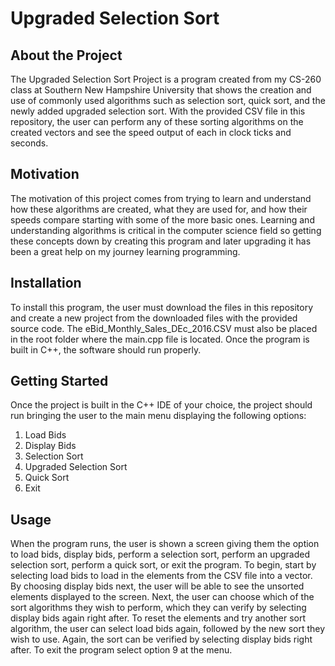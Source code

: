 # Upgraded Selection Sort

## About the Project

The Upgraded Selection Sort Project is a program created from my CS-260 class at Southern New Hampshire University that shows the creation and use of
commonly used algorithms such as selection sort, quick sort, and the newly added upgraded selection sort. With the provided CSV file in this repository, the user can perform any
of these sorting algorithms on the created vectors and see the speed output of each in clock ticks and seconds. 

## Motivation

The motivation of this project comes from trying to learn and understand how these algorithms are created, what they are used for, and how their speeds compare starting with 
some of the more basic ones. Learning and understanding algorithms is critical in the computer science field so getting these concepts down by creating this program and later 
upgrading it has been a great help on my journey learning programming. 

## Installation

To install this program, the user must download the files in this repository and create a new project from the downloaded files with the provided source code. The 
eBid_Monthly_Sales_DEc_2016.CSV must also be placed in the root folder where the main.cpp file is located. Once the program is built in C++, the software should run properly.

## Getting Started

Once the project is built in the C++ IDE of your choice, the project should run bringing the user to the main menu displaying the following options:
1. Load Bids
2. Display Bids
3. Selection Sort
4. Upgraded Selection Sort
5. Quick Sort
9. Exit

## Usage

When the program runs, the user is shown a screen giving them the option to load bids, display bids, perform a selection sort, perform an upgraded selection sort, perform a 
quick sort, or exit the program. To begin, start by selecting load bids to load in the elements from the CSV file into a vector. By choosing display bids next, the user 
will be able to see the unsorted elements displayed to the screen. Next, the user can choose which of the sort algorithms they wish to perform, which they can verify by selecting
display bids again right after. To reset the elements and try another sort algorithm, the user can select load bids again, followed by the new sort they wish to use. Again,
the sort can be verified by selecting display bids right after. To exit the program select option 9 at the menu.
